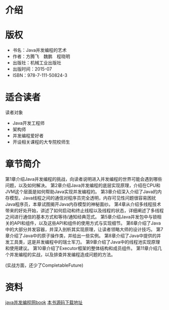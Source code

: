 # 介绍


# 版权
* 书名：Java并发编程的艺术
* 作者：方腾飞　魏鹏　程晓明
* 出版社：机械工业出版社
* 出版时间：2015-07
* ISBN：978-7-111-50824-3

# 适合读者
读者对象
* Java开发工程师 
* 架构师
* 并发编程爱好者
* 开设相关课程的大专院校师生

# 章节简介
第1章介绍Java并发编程的挑战，向读者说明进入并发编程的世界可能会遇到哪些问题，以及如何解决。
第2章介绍Java并发编程的底层实现原理，介绍在CPU和JVM这个层面是如何帮助Java实现并发编程的。
第3章介绍深入介绍了Java的内存模型。Java线程之间的通信对程序员完全透明，内存可见性问题很容易困扰Java程序员，本章试图揭开Java内存模型的神秘面纱。
第4章从介绍多线程技术带来的好处开始，讲述了如何启动和终止线程以及线程的状态，详细阐述了多线程之间进行通信的基本方式和等待/通知经典范式。
第5章介绍Java并发包中与锁相关的API和组件，以及这些API和组件的使用方式与实现细节。
第6章介绍了Java中的大部分并发容器，并深入剖析其实现原理，让读者领略大师的设计技巧。
第7章介绍了Java中的原子操作类，并给出一些实例。
第8章介绍了Java中提供的并发工具类，这是并发编程中的瑞士军刀。
第9章介绍了Java中的线程池实现原理和使用建议。
第10章介绍了Executor框架的整体结构和成员组件。
第11章介绍几个并发编程的实战，以及排查并发编程造成问题的方法。

(实战方面，还少了CompletableFuture)


# 资料
[java并发编程网book](http://ifeve.com/book)
[本书源码下载地址](http://ifeve.com/wp-content/uploads/2015/08/ArtConcurrentBook.zip)